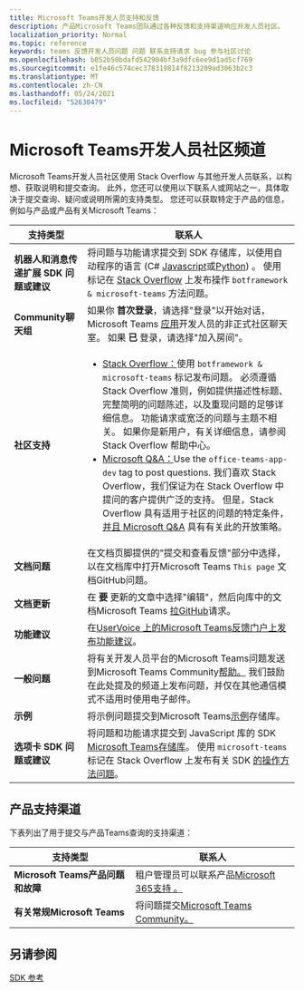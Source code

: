 ```yaml
---
title: Microsoft Teams开发人员支持和反馈
description: 产品Microsoft Teams团队通过各种反馈和支持渠道响应开发人员社区。
localization_priority: Normal
ms.topic: reference
keywords: teams 反馈开发人员问题 问题 联系支持请求 bug 参与社区讨论
ms.openlocfilehash: b052b50bdafd542904bf3a9dfc6ee9d1ad5cf769
ms.sourcegitcommit: e1fe46c574cec378319814f8213209ad3063b2c3
ms.translationtype: MT
ms.contentlocale: zh-CN
ms.lasthandoff: 05/24/2021
ms.locfileid: "52630479"
---
```

# <a name="microsoft-teams-developer-community-channels"></a>Microsoft Teams开发人员社区频道

Microsoft Teams开发人员社区使用 Stack Overflow 与其他开发人员联系，以构想、获取说明和提交查询。 此外，您还可以使用以下联系人或网站之一，具体取决于提交查询、疑问或说明所需的支持类型。 您还可以获取特定于产品的信息，例如与产品或产品有关Microsoft Teams：

|            **支持类型**            |               **联系人**                                                                                  |
|-----------------------------------------------------|---------------------------------------------------------------------------------------------------------------------------------------------------------------------------------------------------------------------------------------------------------------------------------------------------------------------------------------------------------------------------------------------------------------------------------------------------------------------------------------------------|
|         **机器人和消息传递扩展 SDK 问题或建议**         | 将问题与功能请求提交到 SDK 存储库，以使用自动程序的语言 (C# [](https://github.com/Microsoft/botbuilder-dotnet/) [Javascript](https://github.com/Microsoft/botbuilder-js)或[Python](https://github.com/Microsoft/botbuilder-python)) 。 使用 标记在 [Stack Overflow](https://stackoverflow.com/questions/tagged/botframework%20microsoft-teams) 上发布操作 `botframework & microsoft-teams` 方法问题。   |
|         **Community聊天组**         |  如果你 **首次登录**，请选择"登录"以开始对话，Microsoft Teams [应用](https://gitter.im/OfficeDev/MicrosoftTeamsAppDev)开发人员的非正式社区聊天室。 如果 **已** 登录，请选择"加入房间"。      |
|            **社区支持**             |     <ul><li> [Stack Overflow：](https://stackoverflow.com/questions/tagged/microsoft-teams)使用 `botframework & microsoft-teams` 标记发布问题。 必须遵循 Stack Overflow 准则，例如提供描述性标题、完整简明的问题陈述，以及重现问题的足够详细信息。 功能请求或宽泛的问题与主题不相关。 如果你是新用户，有关详细信息，请参阅 Stack Overflow 帮助中心。 </li>                                                                                                                                                                       <li>  [Microsoft Q&A：](/answers/topics/office-teams-app-dev.html)Use the `office-teams-app-dev` tag to post questions. 我们喜欢 Stack Overflow，我们保证为在 Stack Overflow 中提问的客户提供广泛的支持。 但是，Stack Overflow 具有适用于社区的问题的特定条件， [并且 Microsoft Q&A](/answers/topics/office-teams-app-dev.html) 具有有关此的开放策略。  </li> </ul>                                                                                            |
|  **文档问题**  |        在文档页脚提供的"提交和查看反馈"部分中选择，以在文档库中打开Microsoft Teams `This page` 文档GitHub问题。  [](https://github.com/MicrosoftDocs/msteams-docs/issues)                                                                                                                                                                                            |
|  **文档更新**           |     在 **要** 更新的文章中选择"编辑"，然后向库中的文档Microsoft Teams [拉GitHub](https://github.com/MicrosoftDocs/msteams-docs)请求。                                                                                                                                                           |
|       **功能建议**       |                                                                                                                                                                      在[UserVoice 上的Microsoft Teams反馈门户上发布功能建议](https://microsoftteams.uservoice.com/forums/555103-public-preview/category/182881-developer-platform)。                                                                                                                                                                      |
|       **一般问题**         |将有关开发人员平台的Microsoft Teams问题发送到Microsoft Teams Community[帮助。](mailto:microsoftteamsdev@microsoft.com) 我们鼓励在此处提及的频道上发布问题，并仅在其他通信模式不适用时使用电子邮件。                                                                                                                                                                      |
|        **示例**         | 将示例问题提交到Microsoft Teams[示例](https://github.com/OfficeDev/Microsoft-Teams-Samples)存储库。|
|           **选项卡 SDK 问题或建议**          |         将问题和功能请求提交到 JavaScript 库的 SDK [Microsoft Teams存储库](https://github.com/OfficeDev/microsoft-teams-library-js/issues)。 使用 `microsoft-teams` 标记在 Stack Overflow 上发布有关 SDK [的操作方法问题](https://stackoverflow.com/questions/tagged/microsoft-teams)。                                                                                                                                                                            |

## <a name="product-support-channels"></a>产品支持渠道
下表列出了用于提交与产品Teams查询的支持渠道：

|            **支持类型**            |               **联系人**                                                                                  |
|-----------------------------------------------------|---------------------------------------------------------------------------------------------------------------------------------------------------------------------------------------------------------------------------------------------------------------------------------------------------------------------------------------------------------------------------------------------------------------------------------------------------------------------------------------------------|
|         **Microsoft Teams产品问题和故障**          | 租户管理员可以联系产品[Microsoft 365支持 。](/microsoft-365/admin/contact-support-for-business-products)                                                            |
|        **有关常规Microsoft Teams**        |  将问题提交[Microsoft Teams Community。](https://answers.microsoft.com/en-us/msteams/forum)               |                                                           

## <a name="see-also"></a>另请参阅

[SDK 参考](/javascript/api/overview/msteams-client?view=msteams-client-js-latest&preserve-view=true)
